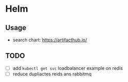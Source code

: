 # Helm

## Usage

- search chart: https://artifacthub.io/

## TODO

- [ ] add `kubectl get svc` loadbalancer example on redis
- [ ] reduce dupliactes reids ans rabbitmq